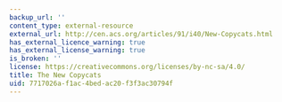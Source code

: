 ```yaml
---
backup_url: ''
content_type: external-resource
external_url: http://cen.acs.org/articles/91/i40/New-Copycats.html
has_external_licence_warning: true
has_external_license_warning: true
is_broken: ''
license: https://creativecommons.org/licenses/by-nc-sa/4.0/
title: The New Copycats
uid: 7717026a-f1ac-4bed-ac20-f3f3ac30794f
---
```

